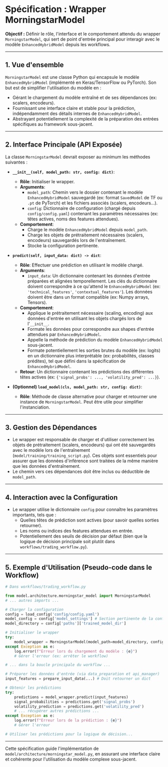 # Spécification : Wrapper MorningstarModel

**Objectif :** Définir le rôle, l'interface et le comportement attendu du wrapper `MorningstarModel`, qui sert de point d'entrée principal pour interagir avec le modèle `EnhancedHybridModel` depuis les workflows.

---

## 1. Vue d'ensemble

`MorningstarModel` est une classe Python qui encapsule le modèle `EnhancedHybridModel` (implémenté en Keras/TensorFlow ou PyTorch). Son but est de simplifier l'utilisation du modèle en :

*   Gérant le chargement du modèle entraîné et de ses dépendances (ex: scalers, encodeurs).
*   Fournissant une interface claire et stable pour la prédiction, indépendamment des détails internes de `EnhancedHybridModel`.
*   Abstrayant potentiellement la complexité de la préparation des entrées spécifiques au framework sous-jacent.

---

## 2. Interface Principale (API Exposée)

La classe `MorningstarModel` devrait exposer au minimum les méthodes suivantes :

*   **`__init__(self, model_path: str, config: dict)`**:
    *   **Rôle**: Initialiser le wrapper.
    *   **Arguments**:
        *   `model_path`: Chemin vers le dossier contenant le modèle `EnhancedHybridModel` sauvegardé (ex: format `SavedModel` de TF ou `.pt` de PyTorch) et les fichiers associés (scalers, encodeurs...).
        *   `config`: Dictionnaire de configuration (chargé depuis `config/config.yaml`) contenant les paramètres nécessaires (ex: têtes actives, noms des features attendues).
    *   **Comportement**:
        *   Charge le modèle `EnhancedHybridModel` depuis `model_path`.
        *   Charge les objets de prétraitement nécessaires (scalers, encodeurs) sauvegardés lors de l'entraînement.
        *   Stocke la configuration pertinente.

*   **`predict(self, input_data: dict) -> dict`**:
    *   **Rôle**: Effectuer une prédiction en utilisant le modèle chargé.
    *   **Arguments**:
        *   `input_data`: Un dictionnaire contenant les données d'entrée préparées et alignées temporellement. Les clés du dictionnaire doivent correspondre à ce qu'attend le `EnhancedHybridModel` (ex: `'technical_features'`, `'contextual_features'`). Les données doivent être dans un format compatible (ex: Numpy arrays, Tensors).
    *   **Comportement**:
        *   Applique le prétraitement nécessaire (scaling, encoding) aux données d'entrée en utilisant les objets chargés lors de l'`__init__`.
        *   Formate les données pour correspondre aux shapes d'entrée attendues par `EnhancedHybridModel`.
        *   Appelle la méthode de prédiction du modèle `EnhancedHybridModel` sous-jacent.
        *   Formate potentiellement les sorties brutes du modèle (ex: logits) en un dictionnaire plus interprétable (ex: probabilités, classes prédites), tel que défini dans la spécification de `EnhancedHybridModel`.
    *   **Retour**: Un dictionnaire contenant les prédictions des différentes têtes actives (ex: `{'signal_probs': ..., 'volatility_pred': ...}`).

*   **(Optionnel) `load_model(cls, model_path: str, config: dict)`**:
    *   **Rôle**: Méthode de classe alternative pour charger et retourner une instance de `MorningstarModel`. Peut être utile pour simplifier l'instanciation.

---

## 3. Gestion des Dépendances

*   Le wrapper est responsable de charger et d'utiliser correctement les objets de prétraitement (scalers, encodeurs) qui ont été sauvegardés avec le modèle lors de l'entraînement (`model/training/training_script.py`). Ces objets sont essentiels pour assurer que les données d'inférence sont traitées de la même manière que les données d'entraînement.
*   Le chemin vers ces dépendances doit être inclus ou déductible de `model_path`.

---

## 4. Interaction avec la Configuration

*   Le wrapper utilise le dictionnaire `config` pour connaître les paramètres importants, tels que :
    *   Quelles têtes de prédiction sont actives (pour savoir quelles sorties retourner).
    *   Les noms ou indices des features attendues en entrée.
    *   Potentiellement des seuils de décision par défaut (bien que la logique de décision principale soit plutôt dans `workflows/trading_workflow.py`).

---

## 5. Exemple d'Utilisation (Pseudo-code dans le Workflow)

```python
# Dans workflows/trading_workflow.py

from model.architecture.morningstar_model import MorningstarModel
# ... autres imports ...

# Charger la configuration
config = load_config('config/config.yaml')
model_config = config['model_settings'] # Section pertinente de la config
model_directory = config['paths']['trained_model_dir']

# Initialiser le wrapper
try:
    model_wrapper = MorningstarModel(model_path=model_directory, config=model_config)
except Exception as e:
    log.error(f"Erreur lors du chargement du modèle : {e}")
    # Gérer l'erreur (ex: arrêter le workflow)

# ... dans la boucle principale du workflow ...

# Préparer les données d'entrée (via data_preparation et api_manager)
input_features = prepare_input_data(...) # Doit retourner un dict

# Obtenir les prédictions
try:
    predictions = model_wrapper.predict(input_features)
    signal_probabilities = predictions.get('signal_probs')
    volatility_prediction = predictions.get('volatility_pred')
    # ... récupérer autres prédictions ...
except Exception as e:
    log.error(f"Erreur lors de la prédiction : {e}")
    # Gérer l'erreur

# Utiliser les prédictions pour la logique de décision...
```

---

Cette spécification guide l'implémentation de `model/architecture/morningstar_model.py`, en assurant une interface claire et cohérente pour l'utilisation du modèle complexe sous-jacent.
